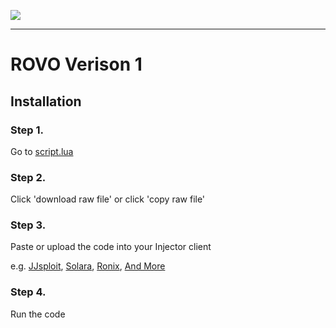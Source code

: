 ![](.github/assets/banner.gif)

---

# ROVO Verison 1

## Installation

### Step 1.
Go to [script.lua](https://github.com/RGameHUB/RobloxLUA/blob/main/script.lua)

### Step 2.
Click 'download raw file' or click 'copy raw file'

### Step 3.
Paste or upload the code into your Injector client

e.g. [JJsploit](https://wearedevs.net/d/JJSploit), [Solara](https://wearedevs.net/d/Solara), [Ronix](https://wearedevs.net/d/Ronix), [And More](https://wearedevs.net/exploits)

### Step 4.
Run the code
